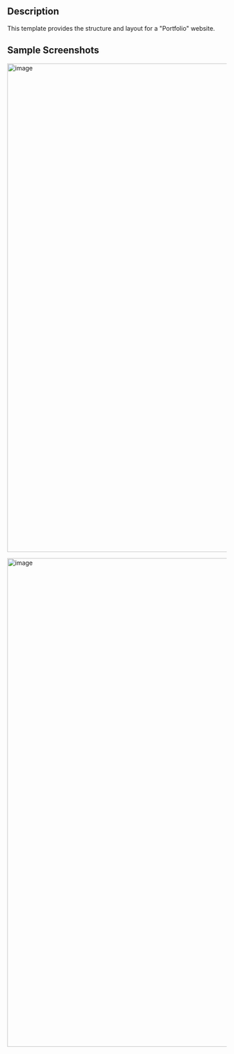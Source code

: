 
## Description

This template provides the structure and layout for a "Portfolio" website.

## Sample Screenshots

<img width="1120" alt="image" src="https://github.com/GoodbyeKittyy/Portfolio-Website-Template/assets/161730857/3d2f3156-4e72-41eb-99ab-6c2207c203e8"></br>

<img width="1120" alt="image" src="https://github.com/GoodbyeKittyy/Portfolio-Website-Template/assets/161730857/c56771ac-f7ad-4773-9b45-73a373f329e8">


